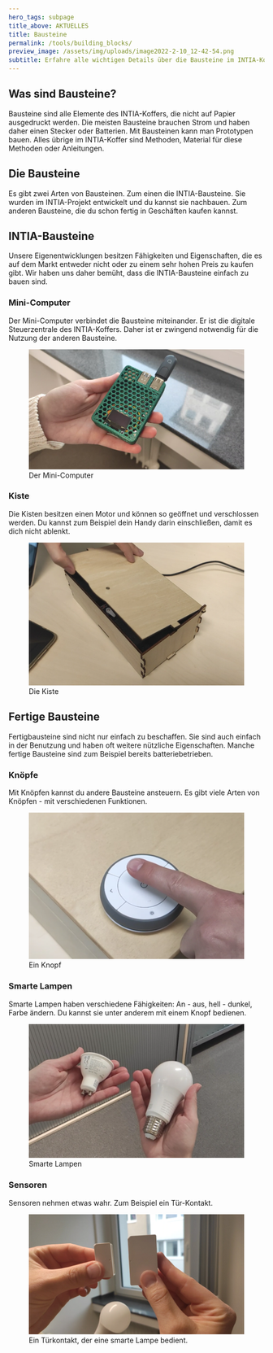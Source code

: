 ```yaml
---
hero_tags: subpage
title_above: AKTUELLES
title: Bausteine
permalink: /tools/building_blocks/
preview_image: /assets/img/uploads/image2022-2-10_12-42-54.png
subtitle: Erfahre alle wichtigen Details über die Bausteine im INTIA-Koffer
---
```


## Was sind Bausteine?

Bausteine sind alle Elemente des INTIA-Koffers, die nicht auf Papier ausgedruckt werden. Die meisten Bausteine brauchen Strom und haben daher einen Stecker oder Batterien. Mit Bausteinen kann man Prototypen bauen. Alles übrige im INTIA-Koffer sind Methoden, Material für diese Methoden oder Anleitungen.

## Die Bausteine

Es gibt zwei Arten von Bausteinen. Zum einen die INTIA-Bausteine. Sie wurden im INTIA-Projekt entwickelt und du kannst sie nachbauen. Zum anderen Bausteine, die du schon fertig in Geschäften kaufen kannst.

## INTIA-Bausteine

Unsere Eigenentwicklungen besitzen Fähigkeiten und Eigenschaften, die es auf dem Markt entweder nicht oder zu einem sehr hohen Preis zu kaufen gibt. Wir haben uns daher bemüht, dass die INTIA-Bausteine einfach zu bauen sind.

### Mini-Computer

Der Mini-Computer verbindet die Bausteine miteinander. Er ist die digitale Steuerzentrale des INTIA-Koffers. Daher ist er zwingend notwendig für die Nutzung der anderen Bausteine.
<figure>
<img src="/assets/img/tools/building_blocks/mini_computer.png" alt="Der Mini-Computer ist die digitale Steuerzentrale des INTIA-Koffers." class="content_image">
<figcaption>Der Mini-Computer</figcaption>
</figure>

### **Kiste**

Die Kisten besitzen einen Motor und können so geöffnet und verschlossen werden. Du kannst zum Beispiel dein Handy darin einschließen, damit es dich nicht ablenkt.
<figure>
<img src="/assets/img/tools/building_blocks/kiste_mit_motor.png" alt="Dank des Motors können die Kisten geöffnet und verschlossen werden." class="content_image">
<figcaption>Die Kiste</figcaption>
</figure>

## Fertige Bausteine

Fertigbausteine sind nicht nur einfach zu beschaffen. Sie sind auch einfach in der Benutzung und haben oft weitere nützliche Eigenschaften. Manche fertige Bausteine sind zum Beispiel bereits batteriebetrieben.

### Knöpfe

Mit Knöpfen kannst du andere Bausteine ansteuern. Es gibt viele Arten von Knöpfen - mit verschiedenen Funktionen.
<figure>
<img src="/assets/img/tools/building_blocks/knopf.png" alt="Es gibt unterschiedliche Knöpfe. Mit diesem Knopf können Bausteine gesteuert werden." class="content_image">
<figcaption>Ein Knopf</figcaption>
</figure>

### Smarte Lampen

Smarte Lampen haben verschiedene Fähigkeiten: An - aus, hell - dunkel, Farbe ändern. Du kannst sie unter anderem mit einem Knopf bedienen.
<figure>
<img src="/assets/img/tools/building_blocks/smarte_lampen.png" alt="Smarte Lampen können zum Beispiel mit einem Knopf bedient werden." class="content_image">
<figcaption>Smarte Lampen</figcaption>
</figure>

### Sensoren

Sensoren nehmen etwas wahr. Zum Beispiel ein Tür-Kontakt.
<figure>
<img src="/assets/img/tools/building_blocks/tuer_kontakt.png" alt="Sensoren können beispielsweise Bewegungen wahrnehmen." class="content_image">
<figcaption>Ein Türkontakt, der eine smarte Lampe bedient.</figcaption>
</figure>

<!--EndFragment-->
